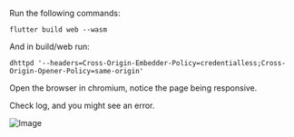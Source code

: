 Run the following commands:

`flutter build web --wasm`

And in build/web run:

`dhttpd '--headers=Cross-Origin-Embedder-Policy=credentialless;Cross-Origin-Opener-Policy=same-origin'`

Open the browser in chromium, notice the page being responsive.

Check log, and you might see an error.

![Image](https://i.imgur.com/Y0hkHHt.png)
